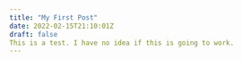 ```yaml
---
title: "My First Post"
date: 2022-02-15T21:10:01Z
draft: false
This is a test. I have no idea if this is going to work.
---
```


